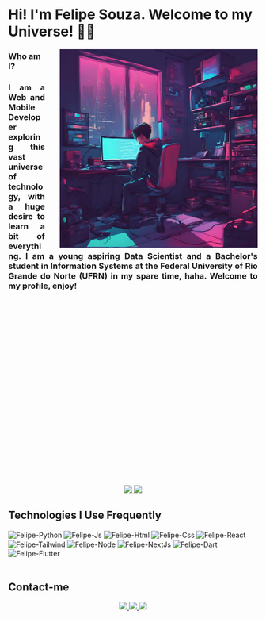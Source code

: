 # Hi! I'm Felipe Souza. Welcome to my Universe! 🚀🌖

<!--
**FelipeSouza14/FelipeSouza14** is a ✨ _special_ ✨ repository because its `README.md` (this file) appears on your GitHub profile.

Here are some ideas to get you started:

- 🔭 I’m currently working on ...
- 🌱 I’m currently learning ...
- 👯 I’m looking to collaborate on ...
- 🤔 I’m looking for help with ...
- 💬 Ask me about ...
- 📫 How to reach me: ...
- 😄 Pronouns: ...
- ⚡ Fun fact: ...
-->

<img align="right" style="padding-left: 30px; " height="400" width="400" src="assets/imagem-rosa-azul.png" />

### Who am I?
<h3 style="text-align: justify; padding-bottom: 200px;" align="justify">I am a Web and Mobile Developer exploring this vast universe of technology, with a huge desire to learn a bit of everything. I am a young aspiring Data Scientist and a Bachelor's student in Information Systems at the Federal University of Rio Grande do Norte (UFRN) in my spare time, haha. Welcome to my profile, enjoy!</h3>
<br/>
<br/>
<br/>
<br/>
<br/>
<br/>
<br/>
<br/>
<h1></h1>

<div align="center">
    <a href="https://github.com/FelipeSouza14">
        <img height="180em" src="https://github-readme-stats.vercel.app/api?username=FelipeSouza14&show_icons=true&theme=radical&include_all_commits=true&count_private=true" />
        <img height="180em" src="https://github-readme-stats.vercel.app/api/top-langs/?username=FelipeSouza14&hide=c%2B%2B,cmake,objective-c&layout=compact&langs_count=8&theme=radical"/>
    </a>  
</div>

<h2>Technologies I Use Frequently</h2>
<div style = "dysplay: inline_block">
  <img align="center" alt="Felipe-Python" height="30" width="40" src="https://cdn.jsdelivr.net/gh/devicons/devicon@latest/icons/python/python-original.svg" />
  <img align="center" alt="Felipe-Js" height="30" width="40" src="https://cdn.jsdelivr.net/gh/devicons/devicon@latest/icons/javascript/javascript-original.svg" />
  <img align="center" alt="Felipe-Html" height="30" width="40" src="https://cdn.jsdelivr.net/gh/devicons/devicon@latest/icons/html5/html5-original.svg" />
  <img align="center" alt="Felipe-Css" height="30" width="40" src="https://cdn.jsdelivr.net/gh/devicons/devicon@latest/icons/css3/css3-original.svg" />
  <img align="center" alt="Felipe-React" height="30" width="40" src="https://cdn.jsdelivr.net/gh/devicons/devicon@latest/icons/react/react-original.svg" />
  <img align="center" alt="Felipe-Tailwind" height="30" width="40" src="https://cdn.jsdelivr.net/gh/devicons/devicon@latest/icons/tailwindcss/tailwindcss-original.svg" />
  <img align="center" alt="Felipe-Node" height="30" width="40" src="https://cdn.jsdelivr.net/gh/devicons/devicon@latest/icons/nodejs/nodejs-original.svg" />
  <img align="center" alt="Felipe-NextJs" height="30" width="40" src="https://cdn.jsdelivr.net/gh/devicons/devicon@latest/icons/nextjs/nextjs-original.svg" />
  <img align="center" alt="Felipe-Dart" height="30" width="40" src="https://cdn.jsdelivr.net/gh/devicons/devicon@latest/icons/dart/dart-original.svg" />
  <img align="center" alt="Felipe-Flutter" height="30" width="40" src="https://cdn.jsdelivr.net/gh/devicons/devicon@latest/icons/flutter/flutter-original.svg" />
</div>
<br/>
<h2>Contact-me</h2>
<div align="center">
    <a href="mailto:felipe.dev.2003@gmail.com">
        <img style="cursor: pointer;" src="https://img.shields.io/badge/Gmail-D14836?style=for-the-badge&logo=gmail&logoColor=white">
    </a>
    <a href="https://www.instagram.com/felipesouza_bs/">
        <img style="cursor: pointer;" src="https://img.shields.io/badge/Instagram-E4405F?style=for-the-badge&logo=instagram&logoColor=white">
    </a>
    <a href="https://www.linkedin.com/in/felipe-souza-71a864239/">
        <img style="cursor: pointer;" src="https://img.shields.io/badge/LinkedIn-0077B5?style=for-the-badge&logo=linkedin&logoColor=white">
    </a>
</div>

